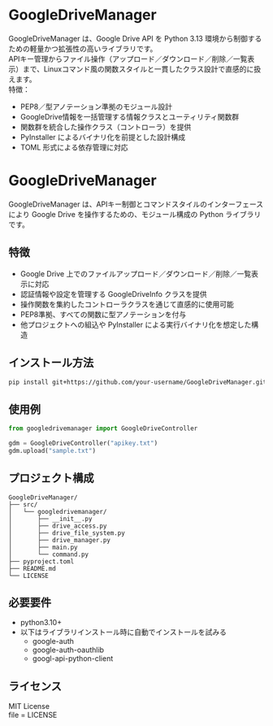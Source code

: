 # GoogleDriveManager
GoogleDriveManager は、Google Drive API を Python 3.13 環境から制御するための軽量かつ拡張性の高いライブラリです。   
APIキー管理からファイル操作（アップロード／ダウンロード／削除／一覧表示）まで、Linuxコマンド風の関数スタイルと一貫したクラス設計で直感的に扱えます。  
特徴：
- PEP8／型アノテーション準拠のモジュール設計
- GoogleDrive情報を一括管理する情報クラスとユーティリティ関数群
- 関数群を統合した操作クラス（コントローラ）を提供
- PyInstaller によるバイナリ化を前提とした設計構成
- TOML 形式による依存管理に対応


# GoogleDriveManager

GoogleDriveManager は、APIキー制御とコマンドスタイルのインターフェースにより Google Drive を操作するための、モジュール構成の Python ライブラリです。

## 特徴

- Google Drive 上でのファイルアップロード／ダウンロード／削除／一覧表示に対応
- 認証情報や設定を管理する GoogleDriveInfo クラスを提供
- 操作関数を集約したコントローラクラスを通じて直感的に使用可能
- PEP8準拠、すべての関数に型アノテーションを付与
- 他プロジェクトへの組込や PyInstaller による実行バイナリ化を想定した構造

## インストール方法
```bash
pip install git+https://github.com/your-username/GoogleDriveManager.git
```

## 使用例
```python
from googledrivemanager import GoogleDriveController

gdm = GoogleDriveController("apikey.txt")
gdm.upload("sample.txt")
```


## プロジェクト構成
```pgsql
GoogleDriveManager/
├── src/
│   └── googledrivemanager/
│       ├── __init__.py
│       ├── drive_access.py
│       ├── drive_file_system.py
│       ├── drive_manager.py
│       ├── main.py
│       └── command.py
├── pyproject.toml
├── README.md
└── LICENSE
```

## 必要要件
- python3.10+
- 以下はライブラリインストール時に自動でインストールを試みる
  - google-auth
  - google-auth-oauthlib
  - googl-api-python-client

## ライセンス
MIT License  
file = LICENSE